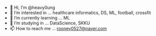 - 👋 Hi, I’m @heavy0ung
- 👀 I’m interested in ... healthcare informatics, DS, ML, football, crossfit
- 🌱 I’m currently learning ... ML
- 📗 I’m studying in ... DataScience, SKKU
- 📫 How to reach me ... rooney0527@naver.com

<!---
heavy0ung/heavy0ung is a ✨ special ✨ repository because its `README.md` (this file) appears on your GitHub profile.
You can click the Preview link to take a look at your changes.
--->
